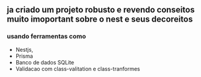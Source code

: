 ## ja criado um projeto robusto  e revendo conseitos muito imoportant  sobre o nest e seus decoreitos 
### usando ferramentas  como 
- Nestjs,
- Prisma
- Banco de dados SQLite
- Validacao com class-valitation  e class-tranformes